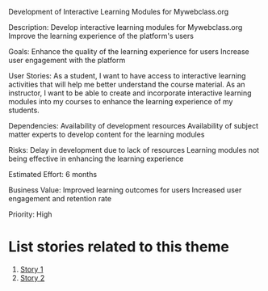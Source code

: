 Development of Interactive Learning Modules for Mywebclass.org

Description: Develop interactive learning modules for Mywebclass.org
Improve the learning experience of the platform's users

Goals: Enhance the quality of the learning experience for users
Increase user engagement with the platform

User Stories: As a student, I want to have access to interactive learning activities that will help me better understand the course material.
As an instructor, I want to be able to create and incorporate interactive learning modules into my courses to enhance the learning experience of my students.

Dependencies: Availability of development resources
Availability of subject matter experts to develop content for the learning modules

Risks: Delay in development due to lack of resources
Learning modules not being effective in enhancing the learning experience

Estimated Effort: 6 months

Business Value: Improved learning outcomes for users
Increased user engagement and retention rate

Priority: High

# List stories related to this theme
1. [Story 1](https://github.com/Rohan-Parekh/mywebclass-agile-docs/blob/main/documentation/templates/theme/initiatives/epics/stories/story_template.md)
2. [Story 2](https://github.com/Rohan-Parekh/mywebclass-agile-docs/blob/main/documentation/templates/theme/initiatives/epics/stories/story_template2.md)